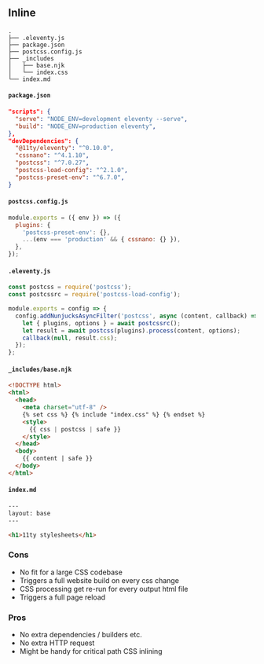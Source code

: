 ## Inline

```
.
├── .eleventy.js
├── package.json
├── postcss.config.js
├── _includes
│   ├── base.njk
│   └── index.css
└── index.md

```

#### `package.json`

```json
"scripts": {
  "serve": "NODE_ENV=development eleventy --serve",
  "build": "NODE_ENV=production eleventy",
},
"devDependencies": {
  "@11ty/eleventy": "^0.10.0",
  "cssnano": "^4.1.10",
  "postcss": "^7.0.27",
  "postcss-load-config": "^2.1.0",
  "postcss-preset-env": "^6.7.0",
}
```

#### `postcss.config.js`

```js
module.exports = ({ env }) => ({
  plugins: {
    'postcss-preset-env': {},
    ...(env === 'production' && { cssnano: {} }),
  },
});
```

#### `.eleventy.js`

```js
const postcss = require('postcss');
const postcssrc = require('postcss-load-config');

module.exports = config => {
  config.addNunjucksAsyncFilter('postcss', async (content, callback) => {
    let { plugins, options } = await postcssrc();
    let result = await postcss(plugins).process(content, options);
    callback(null, result.css);
  });
};
```

#### `_includes/base.njk`

```html
<!DOCTYPE html>
<html>
  <head>
    <meta charset="utf-8" />
    {% set css %} {% include "index.css" %} {% endset %}
    <style>
      {{ css | postcss | safe }}
    </style>
  </head>
  <body>
    {{ content | safe }}
  </body>
</html>
```

#### `index.md`

```html
---
layout: base
---

<h1>11ty stylesheets</h1>
```

### Cons

- No fit for a large CSS codebase
- Triggers a full website build on every css change
- CSS processing get re-run for every output html file
- Triggers a full page reload

### Pros

- No extra dependencies / builders etc.
- No extra HTTP request
- Might be handy for critical path CSS inlining
